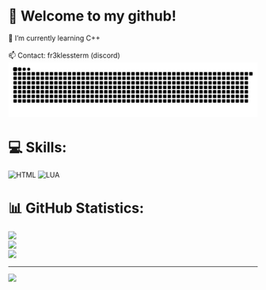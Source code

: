 # 🚪 Welcome to my github!
🎈 I’m currently learning C++<br><br>📫 Contact: fr3klessterm (discord)<br>
![](https://raw.githubusercontent.com/don-cryptus/don-cryptus/output/github-contribution-grid-snake-dark.svg#gh-dark-mode-only)

# 💻 Skills:
![HTML](https://img.shields.io/badge/css3-%231572B6.svg?style=for-the-badge&logo=css3&logoColor=white) ![LUA](https://img.shields.io/badge/lua-%232C2D72.svg?style=for-the-badge&logo=lua&logoColor=white)
# 📊 GitHub Statistics:
![](https://github-readme-stats.vercel.app/api?username=Fr3kless&theme=dark&hide_border=false&include_all_commits=false&count_private=false)<br/>
![](https://github-readme-streak-stats.herokuapp.com/?user=Fr3kless&theme=dark&hide_border=false)<br/>
![](https://github-readme-stats.vercel.app/api/top-langs/?username=Fr3kless&theme=dark&hide_border=false&include_all_commits=false&count_private=false&layout=compact)

---
[![](https://visitcount.itsvg.in/api?id=Fr3kless&icon=0&color=0)](https://visitcount.itsvg.in)
 
